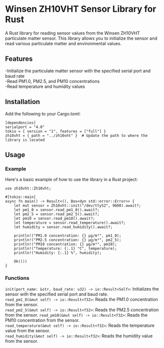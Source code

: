 # Winsen ZH10VHT Sensor Library for Rust
A Rust library for reading sensor values from the Winsen ZH10VHT particulate matter sensor. This library allows you to initialize the sensor and read various particulate matter and environmental values.

## Features
-Initialize the particulate matter sensor with the specified serial port and baud rate  
-Read PM1.0, PM2.5, and PM10 concentrations  
-Read temperature and humidity values  

## Installation
Add the following to your Cargo.toml:
```
[dependencies]
serialport = "4.0"
tokio = { version = "1", features = ["full"] }
zh10vht = { path = "../zh10vht" }  # Update the path to where the library is located
```

## Usage
### Example
Here's a basic example of how to use the library in a Rust project:
```
use zh10vht::Zh10vht;

#[tokio::main]
async fn main() -> Result<(), Box<dyn std::error::Error>> {
    let mut sensor = Zh10vht::init("/dev/ttyS2", 9600).await?;
    let pm1_0 = sensor.read_pm1_0().await?;
    let pm2_5 = sensor.read_pm2_5().await?;
    let pm10 = sensor.read_pm10().await?;
    let temperature = sensor.read_temperature().await?;
    let humidity = sensor.read_humidity().await?;

    println!("PM1.0 concentration: {} µg/m³", pm1_0);
    println!("PM2.5 concentration: {} µg/m³", pm2_5);
    println!("PM10 concentration: {} µg/m³", pm10);
    println!("Temperature: {:.1} °C", temperature);
    println!("Humidity: {:.1} %", humidity);

    Ok(())
}
```

### Functions
```init(port_name: &str, baud_rate: u32) -> io::Result<Self>```: Initializes the sensor with the specified serial port and baud rate.  
```read_pm1_0(&mut self) -> io::Result<f32>```: Reads the PM1.0 concentration from the sensor.  
```read_pm2_5(&mut self) -> io::Result<f32>```: Reads the PM2.5 concentration from the sensor.   ```read_pm10(&mut self) -> io::Result<f32>```: Reads the PM10 concentration from the sensor.  
```read_temperature(&mut self) -> io::Result<f32>```: Reads the temperature value from the sensor.  
```read_humidity(&mut self) -> io::Result<f32>```: Reads the humidity value from the sensor.  
